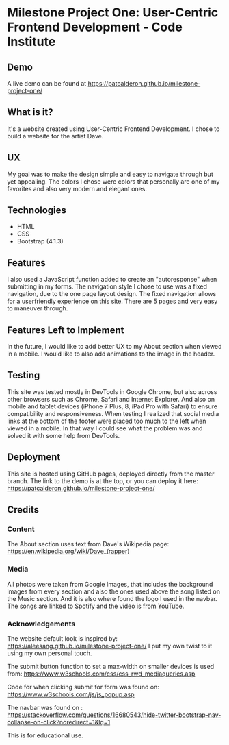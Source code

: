 # Milestone Project One: User-Centric Frontend Development - Code Institute

## Demo
A live demo can be found at https://patcalderon.github.io/milestone-project-one/

## What is it?
It's a website created using User-Centric Frontend Development. I chose to build a website for the artist Dave.

## UX
My goal was to make the design simple and easy to navigate through but yet appealing. The colors I chose were colors that personally are one of my favorites and also very modern and elegant ones.

## Technologies
* HTML
* CSS
* Bootstrap (4.1.3)

## Features
I also used a JavaScript function added to create an "autoresponse" when submitting in my forms. The navigation style I chose to use was a fixed navigation, due to the one page layout design. The fixed navigation allows for a userfriendly experience on this site. There are 5 pages and very easy to maneuver through.

## Features Left to Implement
In the future, I would like to add better UX to my About section when viewed in a mobile. I would like to also add animations to the image in the header.

## Testing
This site was tested mostly in DevTools in Google Chrome, but also across other browsers such as Chrome, Safari and Internet Explorer. And also on mobile and tablet devices (iPhone 7 Plus, 8, iPad Pro with Safari) to ensure compatibility and responsiveness. 
When testing I realized that social media links at the bottom of the footer were placed too much to the left when viewed in a mobile. In that way I could see what the problem was and solved it with some help from DevTools.

## Deployment
This site is hosted using GitHub pages, deployed directly from the master branch. The link to the demo is at the top, or you can deploy it here: https://patcalderon.github.io/milestone-project-one/

## Credits
### Content
The About section uses text from Dave's Wikipedia page: https://en.wikipedia.org/wiki/Dave_(rapper)

### Media
All photos were taken from Google Images, that includes the background images from every section and also the ones used above the song listed on the Music section. And it is also where found the logo I used in the navbar.
The songs are linked to Spotify and the video is from YouTube.

### Acknowledgements

The website default look is inspired by: https://aleesang.github.io/milestone-project-one/
I put my own twist to it using my own personal touch.

The submit button function to set a max-width on smaller devices is used from: https://www.w3schools.com/css/css_rwd_mediaqueries.asp 

Code for when clicking submit for form was found on: https://www.w3schools.com/js/js_popup.asp

The navbar was found on : https://stackoverflow.com/questions/16680543/hide-twitter-bootstrap-nav-collapse-on-click?noredirect=1&lq=1

This is for educational use.